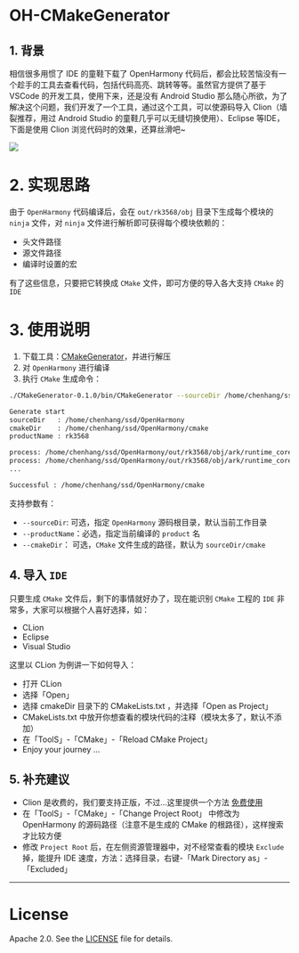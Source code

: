 # OH-CMakeGenerator

## 1. 背景

相信很多用惯了 IDE 的童鞋下载了 OpenHarmony 代码后，都会比较苦恼没有一个趁手的工具去查看代码，包括代码高亮、跳转等等。虽然官方提供了基于 VSCode 的开发工具，使用下来，还是没有 Android Studio 那么随心所欲，为了解决这个问题，我们开发了一个工具，通过这个工具，可以使源码导入 Clion（墙裂推荐，用过 Android Studio 的童鞋几乎可以无缝切换使用）、Eclipse 等IDE，下面是使用 Clion 浏览代码时的效果，还算丝滑吧~

![](http://image.hanschen.site/master/2019-10-11-15-02-40.gif)

# 2. 实现思路

由于 `OpenHarmony` 代码编译后，会在 `out/rk3568/obj` 目录下生成每个模块的 `ninja` 文件，对 `ninja` 文件进行解析即可获得每个模块依赖的：

- 头文件路径
- 源文件路径
- 编译时设置的宏

有了这些信息，只要把它转换成 `CMake` 文件，即可方便的导入各大支持 `CMake` 的 `IDE`

# 3. 使用说明

1. 下载工具：[CMakeGenerator](http://gitlab.meizu.com/chenhang/OH-CMakeGenerator/raw/master/distributions/CMakeGenerator-0.1.0.zip)，并进行解压
2. 对 `OpenHarmony` 进行编译
3. 执行 `CMake` 生成命令：

```bash
./CMakeGenerator-0.1.0/bin/CMakeGenerator --sourceDir /home/chenhang/ssd/OpenHarmony -p rk3568

Generate start
sourceDir   : /home/chenhang/ssd/OpenHarmony
cmakeDir    : /home/chenhang/ssd/OpenHarmony/cmake
productName : rk3568

process: /home/chenhang/ssd/OpenHarmony/out/rk3568/obj/ark/runtime_core/libpandabase/libarkbase_frontend_static.ninja
process: /home/chenhang/ssd/OpenHarmony/out/rk3568/obj/ark/runtime_core/libpandabase/libarkbase.ninja
...

Successful : /home/chenhang/ssd/OpenHarmony/cmake
```

支持参数有：

- `--sourceDir`: 可选，指定 `OpenHarmony` 源码根目录，默认当前工作目录
- `--productName`：必选，指定当前编译的 `product` 名
- `--cmakeDir`： 可选，`CMake` 文件生成的路径，默认为 `sourceDir/cmake`


## 4. 导入 `IDE`

只要生成 `CMake` 文件后，剩下的事情就好办了，现在能识别 `CMake` 工程的 `IDE` 非常多，大家可以根据个人喜好选择，如：

- CLion
- Eclipse
- Visual Studio

这里以 CLion 为例讲一下如何导入：


- 打开 CLion
- 选择「Open」
- 选择 cmakeDir 目录下的 CMakeLists.txt ，并选择「Open as Project」
- CMakeLists.txt 中放开你想查看的模块代码的注释（模块太多了，默认不添加）
- 在「ToolS」-「CMake」-「Reload CMake Project」
- Enjoy your journey …

## 5. 补充建议

- Clion 是收费的，我们要支持正版，不过...这里提供一个方法 [免费使用](https://jetbra.in/78a45275-eef9-4b6d-b530-578eba6d1050.html)
- 在「ToolS」-「CMake」-「Change Project Root」 中修改为 OpenHarmony 的源码路径（注意不是生成的 CMake 的根路径），这样搜索才比较方便
- 修改 `Project Root` 后，在左侧资源管理器中，对不经常查看的模块 `Exclude` 掉，能提升 IDE 速度，方法：选择目录，右键-「Mark Directory as」-「Excluded」


---

# License

Apache 2.0. See the [LICENSE](./LICENSE) file for details.
